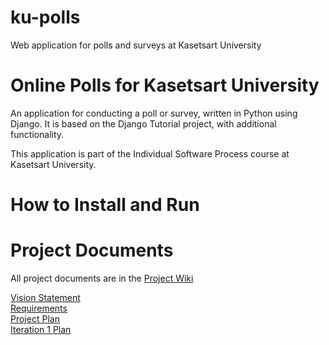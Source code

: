 # ku-polls
Web application for polls and surveys at Kasetsart University
# Online Polls for Kasetsart University
An application for conducting a poll or survey, written in Python using Django. It is based on the Django Tutorial project, with additional functionality.

This application is part of the Individual Software Process course at Kasetsart University.

# How to Install and Run

# Project Documents
All project documents are in the [Project Wiki](../../wiki/Home)

[Vision Statement](../../wiki/Vision-Statement) <br>
[Requirements](../../wiki/Requirements) <br>
[Project Plan](../../wiki/Development-Plan) <br>
[Iteration 1 Plan](../../wiki/Iteration-1-Plan)
